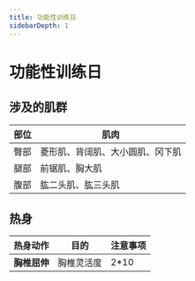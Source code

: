```yaml
---
title: 功能性训练日
sidebarDepth: 1
---
```


# 功能性训练日

## 涉及的肌群

| 部位 | 肌肉               |
|----|------------------|
| 臀部 | 菱形肌、背阔肌、大小圆肌、冈下肌 |
| 腿部 | 前锯肌、胸大肌          |
| 腹部 | 肱二头肌、肱三头肌        |


## 热身

| 热身动作         | 目的     | 注意事项 |
|--------------|--------|------|
| **胸椎屈伸**     | 胸椎灵活度  | 2*10 |